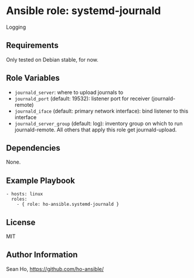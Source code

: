 # Ansible role: systemd-journald
Logging

## Requirements
Only tested on Debian stable, for now.

## Role Variables
+ `journald_server`: where to upload journals to
+ `journald_port` (default: 19532): listener port for receiver (journald-remote)
+ `journald_iface` (default: primary network interface): bind listener to this interface
+ `journald_server_group` (default: log): inventory group on which to run journald-remote. All others that apply this role get journald-upload.

## Dependencies
None.

## Example Playbook

```
- hosts: linux
  roles:
    - { role: ho-ansible.systemd-journald }
```

## License
MIT

## Author Information
Sean Ho, https://github.com/ho-ansible/